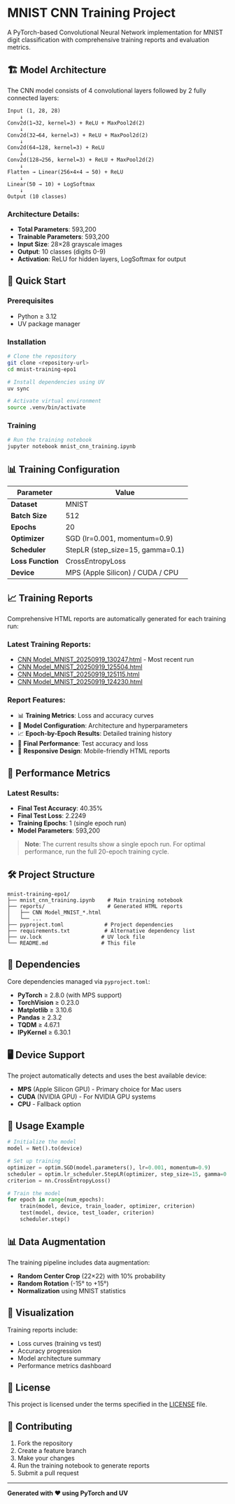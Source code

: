# MNIST CNN Training Project

A PyTorch-based Convolutional Neural Network implementation for MNIST digit classification with comprehensive training reports and evaluation metrics.

## 🏗️ Model Architecture

The CNN model consists of 4 convolutional layers followed by 2 fully connected layers:

```
Input (1, 28, 28) 
    ↓
Conv2d(1→32, kernel=3) + ReLU + MaxPool2d(2)
    ↓
Conv2d(32→64, kernel=3) + ReLU + MaxPool2d(2)
    ↓
Conv2d(64→128, kernel=3) + ReLU
    ↓
Conv2d(128→256, kernel=3) + ReLU + MaxPool2d(2)
    ↓
Flatten → Linear(256×4×4 → 50) + ReLU
    ↓
Linear(50 → 10) + LogSoftmax
    ↓
Output (10 classes)
```

### Architecture Details:
- **Total Parameters**: 593,200
- **Trainable Parameters**: 593,200
- **Input Size**: 28×28 grayscale images
- **Output**: 10 classes (digits 0-9)
- **Activation**: ReLU for hidden layers, LogSoftmax for output

## 🚀 Quick Start

### Prerequisites
- Python ≥ 3.12
- UV package manager

### Installation
```bash
# Clone the repository
git clone <repository-url>
cd mnist-training-epo1

# Install dependencies using UV
uv sync

# Activate virtual environment
source .venv/bin/activate
```

### Training
```bash
# Run the training notebook
jupyter notebook mnist_cnn_training.ipynb
```

## 📊 Training Configuration

| Parameter | Value |
|-----------|-------|
| **Dataset** | MNIST |
| **Batch Size** | 512 |
| **Epochs** | 20 |
| **Optimizer** | SGD (lr=0.001, momentum=0.9) |
| **Scheduler** | StepLR (step_size=15, gamma=0.1) |
| **Loss Function** | CrossEntropyLoss |
| **Device** | MPS (Apple Silicon) / CUDA / CPU |

## 📈 Training Reports

Comprehensive HTML reports are automatically generated for each training run:

### Latest Training Reports:
- [CNN Model_MNIST_20250919_130247.html](reports/CNN%20Model_MNIST_20250919_130247.html) - Most recent run
- [CNN Model_MNIST_20250919_125504.html](reports/CNN%20Model_MNIST_20250919_125504.html)
- [CNN Model_MNIST_20250919_125115.html](reports/CNN%20Model_MNIST_20250919_125115.html)
- [CNN Model_MNIST_20250919_124230.html](reports/CNN%20Model_MNIST_20250919_124230.html)

### Report Features:
- 📊 **Training Metrics**: Loss and accuracy curves
- 🔧 **Model Configuration**: Architecture and hyperparameters
- 📈 **Epoch-by-Epoch Results**: Detailed training history
- 🎯 **Final Performance**: Test accuracy and loss
- 📱 **Responsive Design**: Mobile-friendly HTML reports

## 🎯 Performance Metrics

### Latest Results:
- **Final Test Accuracy**: 40.35%
- **Final Test Loss**: 2.2249
- **Training Epochs**: 1 (single epoch run)
- **Model Parameters**: 593,200

> **Note**: The current results show a single epoch run. For optimal performance, run the full 20-epoch training cycle.

## 🛠️ Project Structure

```
mnist-training-epo1/
├── mnist_cnn_training.ipynb    # Main training notebook
├── reports/                    # Generated HTML reports
│   ├── CNN Model_MNIST_*.html
│   └── ...
├── pyproject.toml             # Project dependencies
├── requirements.txt           # Alternative dependency list
├── uv.lock                   # UV lock file
└── README.md                 # This file
```

## 🔧 Dependencies

Core dependencies managed via `pyproject.toml`:
- **PyTorch** ≥ 2.8.0 (with MPS support)
- **TorchVision** ≥ 0.23.0
- **Matplotlib** ≥ 3.10.6
- **Pandas** ≥ 2.3.2
- **TQDM** ≥ 4.67.1
- **IPyKernel** ≥ 6.30.1

## 🖥️ Device Support

The project automatically detects and uses the best available device:
- **MPS** (Apple Silicon GPU) - Primary choice for Mac users
- **CUDA** (NVIDIA GPU) - For NVIDIA GPU systems
- **CPU** - Fallback option

## 📝 Usage Example

```python
# Initialize the model
model = Net().to(device)

# Set up training
optimizer = optim.SGD(model.parameters(), lr=0.001, momentum=0.9)
scheduler = optim.lr_scheduler.StepLR(optimizer, step_size=15, gamma=0.1)
criterion = nn.CrossEntropyLoss()

# Train the model
for epoch in range(num_epochs):
    train(model, device, train_loader, optimizer, criterion)
    test(model, device, test_loader, criterion)
    scheduler.step()
```

## 📊 Data Augmentation

The training pipeline includes data augmentation:
- **Random Center Crop** (22×22) with 10% probability
- **Random Rotation** (-15° to +15°)
- **Normalization** using MNIST statistics

## 🎨 Visualization

Training reports include:
- Loss curves (training vs test)
- Accuracy progression
- Model architecture summary
- Performance metrics dashboard

## 📄 License

This project is licensed under the terms specified in the [LICENSE](LICENSE) file.

## 🤝 Contributing

1. Fork the repository
2. Create a feature branch
3. Make your changes
4. Run the training notebook to generate reports
5. Submit a pull request

---

**Generated with ❤️ using PyTorch and UV**